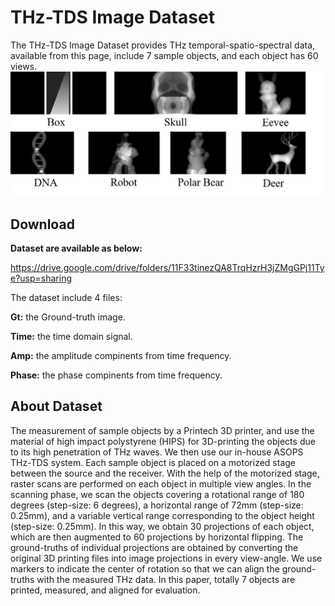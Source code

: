 # THz-TDS Image Dataset
The THz-TDS Image Dataset provides THz temporal-spatio-spectral data, available from this page, include 7 sample objects, and each object has 60 views. 
<img src='./fig/data_vis.png'>

## Download
**Dataset are available as below:**

https://drive.google.com/drive/folders/11F33tinezQA8TrqHzrH3jZMgGPj11Tye?usp=sharing

The dataset include 4 files:

**Gt:** the Ground-truth image.

**Time:** the time domain signal.

**Amp:** the amplitude compinents from time frequency.

**Phase:** the phase compinents from time frequency.


## About Dataset
The measurement of sample objects by a Printech 3D printer, and use the material of high impact polystyrene (HIPS) for 3D-printing the objects
due to its high penetration of THz waves. We then use our in-house ASOPS THz-TDS system. 
Each sample object is placed on a motorized stage between the source and the receiver. 
With the help of the motorized stage, raster scans are performed on each object in multiple view angles. 
In the scanning phase, we scan the objects covering a rotational range of 180 degrees (step-size: 6 degrees),  a horizontal range of 72mm (step-size: 0.25mm), and a variable vertical range corresponding to the object height (step-size: 0.25mm). 
In this way, we obtain 30 projections of each object, which are then augmented to 60 projections by horizontal flipping. The ground-truths of individual projections are obtained by converting the original 3D printing files into image projections in every view-angle. We use markers to indicate the center of rotation so that we can align the ground-truths with the measured THz data. In this paper, totally 7 objects are printed, measured, and aligned for evaluation. 
